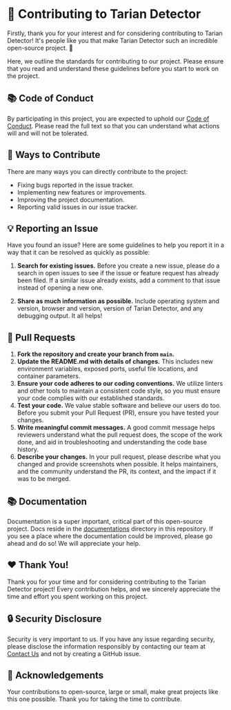 # 🤝 Contributing to Tarian Detector

Firstly, thank you for your interest and for considering contributing to Tarian Detector! It's people like you that make Tarian Detector such an incredible open-source project. 🎉

Here, we outline the standards for contributing to our project. Please ensure that you read and understand these guidelines before you start to work on the project. 

## 📚 Code of Conduct

By participating in this project, you are expected to uphold our [Code of Conduct](/Code_of_Conduct.md). Please read the full text so that you can understand what actions will and will not be tolerated.

## 🌈 Ways to Contribute

There are many ways you can directly contribute to the project:

* Fixing bugs reported in the issue tracker.
* Implementing new features or improvements.
* Improving the project documentation.
* Reporting valid issues in our issue tracker.

## 💡 Reporting an Issue

Have you found an issue? Here are some guidelines to help you report it in a way that it can be resolved as quickly as possible:

1. **Search for existing issues.** Before you create a new issue, please do a search in open issues to see if the issue or feature request has already been filed. If a similar issue already exists, add a comment to that issue instead of opening a new one.

2. **Share as much information as possible.** Include operating system and version, browser and version, version of Tarian Detector, and any debugging output. It all helps!

## 🚀 Pull Requests

1. **Fork the repository and create your branch from `main`.**
2. **Update the README.md with details of changes.** This includes new environment variables, exposed ports, useful file locations, and container parameters.
3. **Ensure your code adheres to our coding conventions.** We utilize linters and other tools to maintain a consistent code style, so you must ensure your code complies with our established standards.
4. **Test your code.** We value stable software and believe our users do too. Before you submit your Pull Request (PR), ensure you have tested your changes.
5. **Write meaningful commit messages.** A good commit message helps reviewers understand what the pull request does, the scope of the work done, and aid in troubleshooting and understanding the code base history.
6. **Describe your changes.** In your pull request, please describe what you changed and provide screenshots when possible. It helps maintainers, and the community understand the PR, its context, and the impact if it was to be merged.

## 📚 Documentation

Documentation is a super important, critical part of this open-source project. Docs reside in the [documentations](/public/documentations) directory in this repository. If you see a place where the documentation could be improved, please go ahead and do so! We will appreciate your help.

## ❤️ Thank You!

Thank you for your time and for considering contributing to the Tarian Detector project! Every contribution helps, and we sincerely appreciate the time and effort you spent working on this project.

## 🔒 Security Disclosure

Security is very important to us. If you have any issue regarding security, please disclose the information responsibly by contacting our team at  [Contact Us](https://intelops.ai/contact/) and not by creating a GitHub issue.

## 🏅 Acknowledgements

Your contributions to open-source, large or small, make great projects like this one possible. Thank you for taking the time to contribute.

